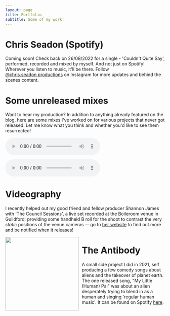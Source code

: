 ```yaml
---
layout: page
title: Portfolio
subtitle: Some of my work!
---
```


# Chris Seadon (Spotify)


Coming soon! Check back on 26/08/2022 for a single - 'Couldn't Quite Say', performed, recorded and mixed by myself. And not just on Spotify! Wherever you listen to music, it'll be there. Follow [@chris.seadon.productions](https://instagram.com/chris.seadon.productions) on Instagram for more updates and behind the scenes content.

<div>
</div>

# Some unreleased mixes

Want to hear my production? In addition to anything already featured on the blog, here are some mixes I've worked on for various projects that never got released. Let me know what you think and whether you'd like to see them resurrected!

<audio controls=""><source src="/assets/audio/great.wav" type="audio/wav">Your browser does not support the audio element.</audio>

<audio controls=""><source src="/assets/audio/storyline latest.wav" type="audio/wav">Your browser does not support the audio element.</audio>

<div>
</div>

# Videography

I recently helped out my good friend and fellow producer Shannon James with 'The Council Sessions', a live set recorded at the Boileroom venue in Guildford; providing some handheld B roll for the shoot to contrast the very *static* positions of the venue cameras -- go to [her website](https://shannonjamessound.wixsite.com/my-site/the-council-sessions) to find out more and be notified when it releases!

<div>
</div>


<img src="https://i.scdn.co/image/ab67616d00001e02ef357e65066c28c8329d52ce" style="float:left; padding-right: 10px;" width="232" height="232"/>


# The Antibody


A small side project I did in 2021, self producing a few comedy songs about aliens and the takeover of planet earth. The one released song, "My Little (Human) Pal" was about an alien desperately trying to blend in as a human and singing 'regular human music'. It can be found on Spotify [here](https://open.spotify.com/track/0DqWE2PXTFwjWPHqfH8aV6?si=a7bf75ccbbc341d3).

<div>
</div>